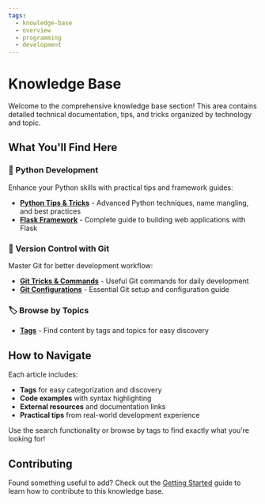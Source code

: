 ```yaml
---
tags:
  - knowledge-base
  - overview
  - programming
  - development
---
```


# Knowledge Base

Welcome to the comprehensive knowledge base section! This area contains detailed technical documentation, tips, and tricks organized by technology and topic.

## What You'll Find Here

### 🐍 Python Development
Enhance your Python skills with practical tips and framework guides:

- **[Python Tips & Tricks](python-tips.md)** - Advanced Python techniques, name mangling, and best practices
- **[Flask Framework](python-flask-framework.md)** - Complete guide to building web applications with Flask

### 🔧 Version Control with Git
Master Git for better development workflow:

- **[Git Tricks & Commands](git-tricks.md)** - Useful Git commands for daily development
- **[Git Configurations](git-configurations.md)** - Essential Git setup and configuration guide

### 🏷️ Browse by Topics
- **[Tags](../tags.md)** - Find content by tags and topics for easy discovery

## How to Navigate

Each article includes:
- **Tags** for easy categorization and discovery
- **Code examples** with syntax highlighting
- **External resources** and documentation links
- **Practical tips** from real-world development experience

Use the search functionality or browse by tags to find exactly what you're looking for!

## Contributing

Found something useful to add? Check out the [Getting Started](../getting-started.md) guide to learn how to contribute to this knowledge base.